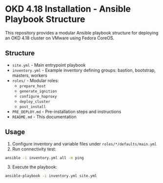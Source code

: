 # OKD 4.18 Installation - Ansible Playbook Structure

This repository provides a modular Ansible playbook structure for deploying an OKD 4.18 cluster on VMware using Fedora CoreOS.

## Structure

- `site.yml` - Main entrypoint playbook
- `inventory.yml` - Example inventory defining groups: bastion, bootstrap, masters, workers
- `roles/` - Modular roles:
  - `prepare_host`
  - `generate_ignition`
  - `configure_haproxy`
  - `deploy_cluster`
  - `post_install`
- `PRE_DEPLOY.md` - Pre-installation steps and instructions
- `README.md` - This documentation

## Usage

1. Configure inventory and variable files under `roles/*/defaults/main.yml`
2. Run connectivity test:
```bash
ansible -i inventory.yml all -m ping
```
3. Execute the playbook:
```bash
ansible-playbook -i inventory.yml site.yml
```
